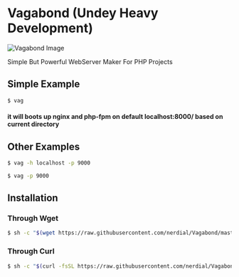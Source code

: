 # Vagabond (Undey Heavy Development)

![Vagabond Image][logo]

[logo]: https://img2.picload.org/image/dadldcwa/vagabond.jpg "Vagabond"

Simple But Powerful WebServer Maker For PHP Projects


## Simple Example
```sh
$ vag   
```

#### it will boots up nginx and php-fpm on default localhost:8000/ based on current directory


## Other Examples
```sh
$ vag -h localhost -p 9000  
```
```sh
$ vag -p 9000  
```

## Installation

### Through Wget

```sh
$ sh -c "$(wget https://raw.githubusercontent.com/nerdial/Vagabond/master/install.sh -O -)" 
```

### Through Curl

```sh
$ sh -c "$(curl -fsSL https://raw.githubusercontent.com/nerdial/Vagabond/master/install.sh)"  
```

